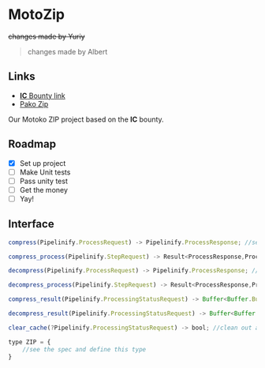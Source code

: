 # MotoZip

~~changes made by Yuriy~~
> changes made by Albert

## Links


-  [**IC** Bounty link](https://icdevs.org/bounties/2022/02/21/Zip-Encoder-Decoder.html)
- [Pako Zip](https://github.com/nodeca/pako)

Our Motoko ZIP project based on the **IC** bounty.

## Roadmap

- [x] Set up project
- [ ] Make Unit tests
- [ ] Pass unity test
- [ ] Get the money
- [ ] Yay!

## Interface 

``` js
compress(Pipelinify.ProcessRequest) -> Pipelinify.ProcessResponse; //sets up a compress process

compress_process(Pipelinify.StepRequest) -> Result<ProcessResponse,ProcessError>; //executes a step

decompress(Pipelinify.ProcessRequest) -> Pipelinify.ProcessResponse; //sets up a decompress process

decompress_process(Pipelinify.StepRequest) -> Result<ProcessResponse,ProcessError>; //executes a step

compress_result(Pipelinify.ProcessingStatusRequest) -> Buffer<Buffer.Buffer<nat8>>, metadata: ZIP};

decompress_result(Pipelinify.ProcessingStatusRequest) -> Buffer<Buffer.Buffer<nat8>>;

clear_cache(?Pipelinify.ProcessingStatusRequest) -> bool; //clean out any pipelinify cache for a status request, or the entire cache if null

type ZIP = {
    //see the spec and define this type
}
```

